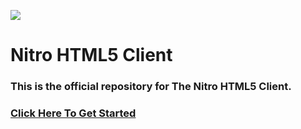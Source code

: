 ![](https://git.krews.org/nitro/nitro-client/uploads/30424e25a701745e2ce4106fdfd6c076/nitro-light__1_.svg)


# Nitro HTML5 Client
### This is the official repository for The Nitro HTML5 Client.

### [Click Here To Get Started](https://git.krews.org/nitro/nitro-client/-/wikis/home)
